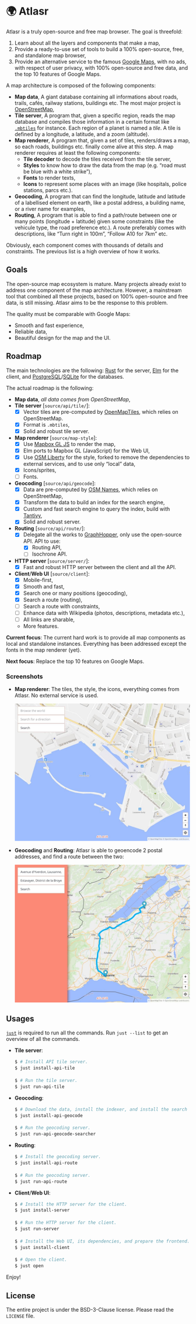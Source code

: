 # 🌍 Atlasr

Atlasr is a truly open-source and free map browser. The goal is threefold:

  1. Learn about all the layers and components that make a map,
  2. Provide a ready-to-use set of tools to build a 100% open-source,
     free, and standalone map browser,
  3. Provide an alternative service to the famous [Google Maps][GMaps], with no
     ads, with respect of user privacy, with 100% open-source and
     free data, and the top 10 features of Google Maps.

A map architecture is composed of the following components:

  * **Map data**, A giant database containing all informations about
    roads, trails, cafés, railway stations, buildings etc. The most
    major project is [OpenStreetMap][OSM],
  * **Tile server**, A program that, given a specific region, reads
    the map database and compiles those information in a certain
    format like [`.mbtiles`][MBtiles] for instance. Each region of a
    planet is named a _tile_. A tile is defined by a longitude, a
    latitude, and a zoom (altitude).
  * **Map renderer**, A program that, given a set of tiles,
    renders/draws a map, so each roads, buildings etc. finally come
    alive at this step. A map renderer requires at least the following
    components:
      * **Tile decoder** to decode the tiles received from the tile
        server,
      * **Styles** to know how to draw the data from the map
        (e.g. “road must be blue with a white strike”),
      * **Fonts** to render texts,
      * **Icons** to represent some places with an image (like
        hospitals, police stations, parcs etc.).
  * **Geocoding**, A program that can find the longitude, latitude and
    latitude of a labellised element on earth, like a postal address,
    a building name, or a river name for examples,
  * **Routing**, A program that is able to find a path/route between
    one or many points (longitude + latitude) given some constraints
    (like the vehicule type, the road preference etc.). A route
    preferably comes with descriptions, like “Turn right in 100m”,
    “Follow A10 for 7km” etc.

Obviously, each component comes with thousands of details and
constraints. The previous list is a high overview of how it works.

## Goals

The open-source map ecosystem is mature. Many projects already exist
to address one component of the map architecture. However, a
mainstream tool that combined all these projects, based on 100%
open-source and free data, is still missing. Atlasr aims to be the
response to this problem.

The quality must be comparable with Google Maps:

  * Smooth and fast experience,
  * Reliable data,
  * Beautiful design for the map and the UI.

## Roadmap

The main technologies are the following: [Rust] for the server, [Elm]
for the client, and [PostgreSQL]/[SQLite] for the databases.

The actual roadmap is the following:

  * **Map data**, _all data comes from OpenStreetMap_,
  * **Tile server** [`source/api/tile/`]:
    * [x] Vector tiles are pre-computed by [OpenMapTiles][OMT], which
          relies on OpenStreetMap.
    * [x] Format is `.mbtiles`,
    * [x] Solid and robust tile server.
  * **Map renderer** [`source/map-style`]:
    * [x] Use [Mapbox GL JS] to render the map,
    * [x] Elm ports to Mapbox GL (JavaScript) for the Web UI,
    * [x] Use [OSM Liberty] for the style, forked to remove the
          dependencies to external services, and to use only “local”
          data,
    * [x] Icons/sprites,
    * [ ] Fonts.
  * **Geocoding** [`source/api/geocode`]:
    * [x] Data are pre-computed by [OSM Names][OSMNames], which relies
          on OpenStreetMap,
    * [x] Transform the data to build an index for the search engine,
    * [x] Custom and fast search engine to query the index, build with [Tantivy],
    * [x] Solid and robust server.
  * **Routing** [`source/api/route/`]:
    * [x] Delegate all the works to [GraphHopper], only use the
          open-source API. API to use:
      * [x] Routing API,
      * [ ] Isochrone API.
  * **HTTP server** [`source/server/`]:
    * [x] Fast and robust HTTP server between the client and all the API.
  * **Client**/**Web UI** [`source/client`]:
    * [x] Mobile-first,
    * [x] Smooth and fast,
    * [x] Search one or many positions (geocoding),
    * [x] Search a route (routing),
    * [ ] Search a route with constraints,
    * [ ] Enhance data with Wikipedia (photos, descriptions, metadata etc.),
    * [ ] All links are sharable,
    * More features.
    
**Current focus**: The current hard work is to provide all map
components as local and standalone instances. Everything has been
addressed except the fonts in the map renderer (yet).

**Next focus**: Replace the top 10 features on Google Maps.

### Screenshots

  * **Map renderer**: The tiles, the style, the icons, everything
    comes from Atlasr. No external service is used.

    ![Map](./documentation/images/map.jpg)
    
  * **Geocoding** and **Routing**: Atlasr is able to geoencode 2
    postal addresses, and find a route between the two:
  
    ![Geocoding and routing](./documentation/images/routing.jpg)

## Usages

[`just`] is required to run all the commands. Run `just --list` to get an overview of all the commands.

  * **Tile server**:

    ```sh
    $ # Install API tile server.
    $ just install-api-tile

    $ # Run the tile server.
    $ just run-api-tile
    ```
  
  * **Geocoding**:

    ```sh
    $ # Download the data, install the indexer, and install the search engine.
    $ just install-api-geocode

    $ # Run the geocoding server.
    $ just run-api-geocode-searcher
    ```
  
  * **Routing**:
  
    ```sh
    $ # Install the geocoding server.
    $ just install-api-route

    $ # Run the geocoding server.
    $ just run-api-route
    ```
  
  * **Client**/**Web UI**:
  
    ```sh
    $ # Install the HTTP server for the client.
    $ just install-server

    $ # Run the HTTP server for the client.
    $ just run-server

    $ # Install the Web UI, its dependencies, and prepare the frontend.
    $ just install-client

    $ # Open the client.
    $ just open
    ```
  
Enjoy!

## License

The entire project is under the BSD-3-Clause license. Please read the
`LICENSE` file.

[OSM]: https://openstreetmap.org/ 
[MBTiles]: https://github.com/mapbox/mbtiles-spec
[GMaps]: https://google.com/maps
[Rust]: https://rust-lang.org/
[Elm]: https://elm-lang.org/
[PostgreSQL]: https://www.postgresql.org/
[SQLite]: https://www.sqlite.org/
[OMT]: https://openmaptiles.org/
[Mapbox GL JS]: https://www.mapbox.com/mapbox-gl-js/api/
[OSM Liberty]: https://github.com/atlasr-org/osm-liberty/
[OSMNames]: http://osmnames.org/
[Tantivy]: https://github.com/tantivy-search/tantivy/
[GraphHopper]: https://www.graphhopper.com/
[`just`]: https://github.com/casey/just/
